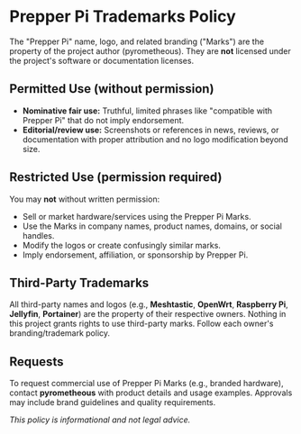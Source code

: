 # Prepper Pi Trademarks Policy

The "Prepper Pi" name, logo, and related branding ("Marks") are the property of the project author (pyrometheous). They are **not** licensed under the project's software or documentation licenses.

## Permitted Use (without permission)
- **Nominative fair use:** Truthful, limited phrases like "compatible with Prepper Pi" that do not imply endorsement.
- **Editorial/review use:** Screenshots or references in news, reviews, or documentation with proper attribution and no logo modification beyond size.

## Restricted Use (permission required)
You may **not** without written permission:
- Sell or market hardware/services using the Prepper Pi Marks.
- Use the Marks in company names, product names, domains, or social handles.
- Modify the logos or create confusingly similar marks.
- Imply endorsement, affiliation, or sponsorship by Prepper Pi.

## Third-Party Trademarks
All third-party names and logos (e.g., **Meshtastic**, **OpenWrt**, **Raspberry Pi**, **Jellyfin**, **Portainer**) are the property of their respective owners. Nothing in this project grants rights to use third-party marks. Follow each owner's branding/trademark policy.

## Requests
To request commercial use of Prepper Pi Marks (e.g., branded hardware), contact **pyrometheous** with product details and usage examples. Approvals may include brand guidelines and quality requirements.

*This policy is informational and not legal advice.*
